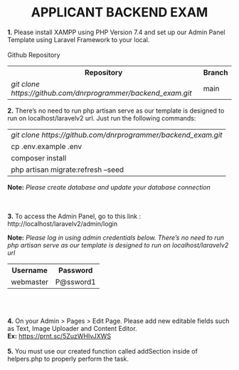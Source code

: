 <h1><center>APPLICANT BACKEND EXAM</center></h1>

<b>1.</b> Please install XAMPP using PHP Version 7.4 and set up our Admin Panel Template using Laravel Framework to your local.  
<br>
Github Repository<br>
<table>
	<tr>
		<th>
				Repository
		</th>
		<th>
				Branch
		</th>
	</tr>
	<tr>
		<td>
				<em>git clone https://github.com/dnrprogrammer/backend_exam.git</em>
		</td>
		<td>
				main
		</td>
	</tr>
</table>

<b>2.</b> There’s no need to run php artisan serve as our template is designed to run on localhost/laravelv2 url.  Just run the following commands:
	<br>

<table>
	<tr>
		<td>
				<em>git clone https://github.com/dnrprogrammer/backend_exam.git<Br></em>
		</td>
	</tr>
	<tr>
		<td>
				cp .env.example .env
		</td>
	</tr>
    <tr>
		<td>
				composer install
		</td>
	</tr>
	<tr>
		<td>
				php artisan migrate:refresh –seed
		</td>
	</tr>
</table>
<p><b>Note:</b> <em>Please create database and update your database connection</em></p>


<br><br>
<b>3.</b> To access the Admin Panel, go to this link : http://localhost/laravelv2/admin/login 
<br>
<p><b>Note:</b> <em>Please log in using admin credentials below. There’s no need to run php artisan serve as our template is designed to run on localhost/laravelv2 url</em></p>

<table>
	<tr>
		<th>
				Username
		</th>
		<th>
				Password
		</th>
	</tr>
	<tr>
		<td>
				webmaster
		</td>
		<td>
				P@ssword1
		</td>
	</tr>
</table>

<br><br>

<b>4.</b> On your Admin > Pages > Edit Page. Please add new editable fields such as Text, Image Uploader and Content Editor. 
<br>
<b>Ex:</b> https://prnt.sc/5ZuzWHIvJXWS
<br><br>
<b>5.</b> You must use our created function called addSection inside of helpers.php to properly perform the task.

